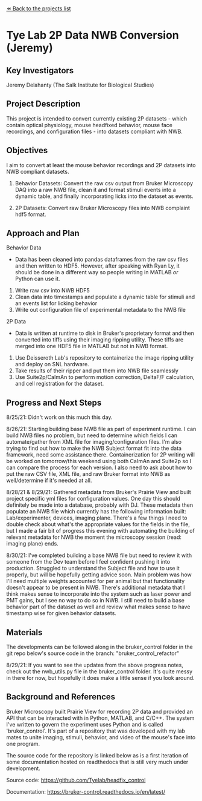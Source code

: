 [:rewind: Back to the projects list](../../README.md#ProjectsList)

<!-- For information on how to write GitHub .md files see https://guides.github.com/features/mastering-markdown/ -->

# Tye Lab 2P Data NWB Conversion (Jeremy)

## Key Investigators

Jeremy Delahanty (The Salk Institute for Biological Studies)

## Project Description

This project is intended to convert currently existing 2P datasets - which
contain optical physiology, mouse headfixed behavior, mouse face recordings,
and configuration files - into datasets compliant with NWB.

## Objectives

I aim to convert at least the mouse behavior recordings and 2P datasets into
NWB compliant datasets.

1. Behavior Datasets: Convert the raw csv output from Bruker Microscopy DAQ
into a raw NWB file, clean it and format stimuli events into a dynamic table,
and finally incorporating licks into the dataset as events.

1. 2P Datasets: Convert raw Bruker Microscopy files into NWB complaint hdf5
format.


## Approach and Plan

Behavior Data
  * Data has been cleaned into pandas dataframes from the raw csv files and
  then written to HDF5. However, after speaking with Ryan Ly, it should be
  done in a different way so people writing in MATLAB _or_ Python can use it.
  1. Write raw csv into NWB HDF5
  1. Clean data into timestamps and populate a dynamic table for stimuli and
  an events list for licking behavior
  1. Write out configuration file of experimental metadata to the NWB file

2P Data
  * Data is written at runtime to disk in Bruker's proprietary format and then
  converted into tiffs using their imaging ripping utility. These tiffs are
  merged into one HDF5 file in MATLAB but not in NWB format.
  1. Use Deisseroth Lab's repository to containerize the image ripping utility
  and deploy on SNL hardware.
  1. Take results of their ripper and put them into NWB file seamlessly
  1. Use Suite2p/CaImAn to perform motion correction, DeltaF/F
  calculation, and cell registration for the dataset.

## Progress and Next Steps

8/25/21: Didn't work on this much this day.

8/26/21: Starting building base NWB file as part of experiment runtime.
I can build NWB files no problem, but need to determine which fields
I can automate/gather from XML file for imaging/configuration files.
I'm also trying to find out how to make the NWB Subject format fit
into the data framework, need some assistance there. Containerization
for 2P writing will be worked on tomorrow/this weekend using both
CaImAn and Suite2p so I can compare the process for each version.
I also need to ask about how to put the raw CSV file, XML file, and
raw Bruker format into NWB as well/determine if it's needed at all.

8/28/21 & 8/29/21: Gathered metadata from Bruker's Prairie View and 
built project specific yml files for configuration values. One day
this should definitely be made into a database, probably with DJ.
These metadata then populate an NWB file which currently has the
following information built: Lab/experimenter, devices, imaging plane.
There's a few things I need to double check about what's the appropriate
values for the fields in the file, but I made a fair bit of progress
this evening with automating the building of relevant metadata for NWB
the moment the microscopy session (read: imaging plane) ends.

8/30/21: I've completed building a base NWB file but need to review
it with someone from the Dev team before I feel confident pushing it
into production. Struggled to understand the Subject file and how to
use it properly, but will be hopefully getting advice soon. Main
problem was how I'll need multiple weights accounted for per animal
but that functionality doesn't appear to be present in NWB. There's
additional metadata that I think makes sense to incorporate into the
system such as laser power and PMT gains, but I see no way to do so
in NWB. I still need to build a base behavior part of the dataset as
well and review what makes sense to have timestamp wise for given
behavior datasets.

## Materials

The developments can be followed along in the bruker_control folder
in the git repo below's source code in the branch:
"bruker_control_refactor"

8/29/21: If you want to see the updates from the above progress notes,
check out the nwb_utils.py file in the bruker_control folder. It's
quite messy in there for now, but hopefully it does make a little
sense if you look around.

## Background and References

Bruker Microscopy built Prairie View for recording 2P data and provided an API
that can be interacted with in Python, MATLAB, and C/C++. The system I've
written to govern the experiment uses Python and is called 'bruker_control'.
It's part of a repository that was developed with my lab mates to unite
imaging, stimuli, behavior, and video of the mouse's face into one program.

The source code for the repository is linked below as is a first iteration of
some documentation hosted on readthedocs that is still very much under
development.

Source code: https://github.com/Tyelab/headfix_control

Documentation: https://bruker-control.readthedocs.io/en/latest/
